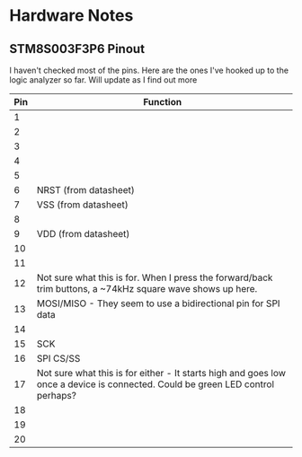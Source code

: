 # Hardware Notes

## STM8S003F3P6 Pinout

I haven't checked most of the pins. Here are the ones I've hooked up to the logic analyzer so far. Will update as I find out more

Pin | Function
--- | --------
 1 | 
 2 | 
 3 | 
 4 | 
 5 | 
 6 | NRST (from datasheet)
 7 | VSS (from datasheet)
 8 | 
 9 | VDD (from datasheet)
 10 | 
 11 | 
 12 | Not sure what this is for. When I press the forward/back trim buttons, a ~74kHz square wave shows up here.
 13 | MOSI/MISO - They seem to use a bidirectional pin for SPI data
 14 | 
 15 | SCK
 16 | SPI CS/SS
 17 | Not sure what this is for either - It starts high and goes low once a device is connected. Could be green LED control perhaps?
 18 | 
 19 | 
 20 | 